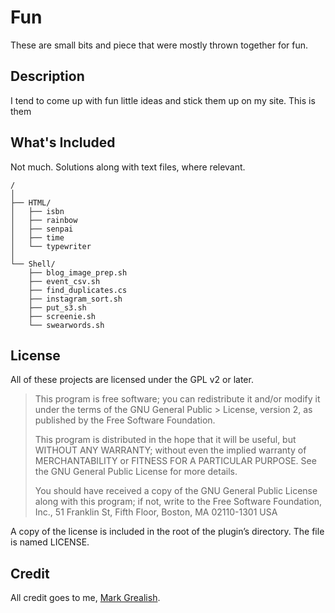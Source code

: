 # Fun
These are small bits and piece that were mostly thrown together for fun.

## Description
I tend to come up with fun little ideas and stick them up on my site. This is them 

## What's Included
Not much. Solutions along with text files, where relevant.

```
/
│   
├── HTML/
│   ├── isbn
│   ├── rainbow
│   ├── senpai
│   ├── time
│   └── typewriter
│   
└── Shell/ 
    ├── blog_image_prep.sh
    ├── event_csv.sh
    ├── find_duplicates.cs
    ├── instagram_sort.sh
    ├── put_s3.sh
    ├── screenie.sh
    └── swearwords.sh
```

## License

All of these projects are licensed under the GPL v2 or later.

> This program is free software; you can redistribute it and/or modify it under the terms of the GNU General Public > License, version 2, as published by the Free Software Foundation.
> 
>This program is distributed in the hope that it will be useful, but WITHOUT ANY WARRANTY; without even the implied warranty of MERCHANTABILITY or FITNESS FOR A PARTICULAR PURPOSE. See the GNU General Public License for more details.
> 
> You should have received a copy of the GNU General Public License along with this program; if not, write to the Free Software Foundation, Inc., 51 Franklin St, Fifth Floor, Boston, MA 02110-1301 USA

A copy of the license is included in the root of the plugin’s directory. The file is named LICENSE.

## Credit
All credit goes to me, [Mark Grealish](http://www.bhalash.com).
